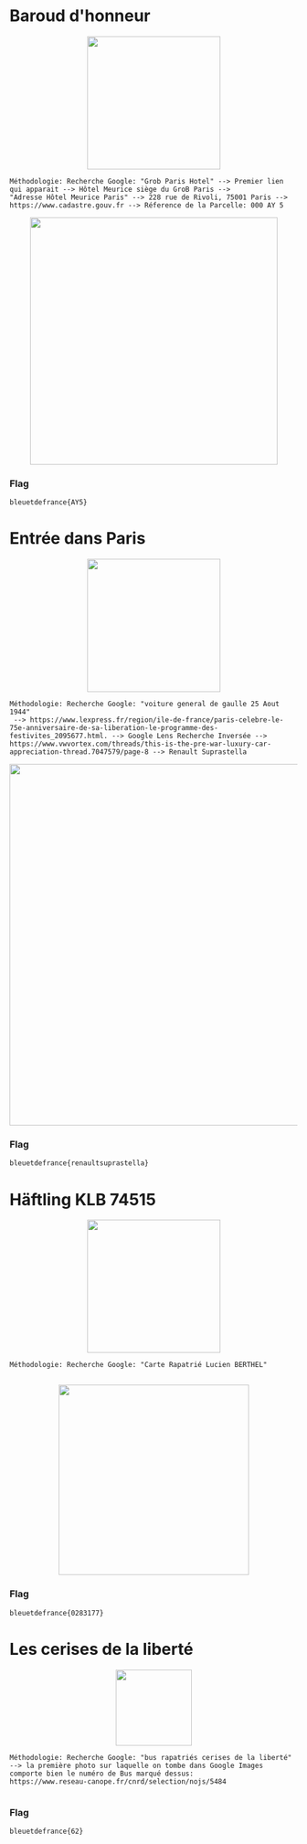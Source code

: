 # Baroud d'honneur

<p align="center"> <img width="233" src="https://user-images.githubusercontent.com/104733166/172060819-f67a7e37-b1c4-4e4e-a7cb-8dc2f2097684.png">

```
Méthodologie: Recherche Google: "Grob Paris Hotel" --> Premier lien qui apparait --> Hôtel Meurice siège du GroB Paris --> 
"Adresse Hôtel Meurice Paris" --> 228 rue de Rivoli, 75001 Paris --> https://www.cadastre.gouv.fr --> Réference de la Parcelle: 000 AY 5
```
 
<p align="center"> <img width="433" src="https://user-images.githubusercontent.com/104733166/172061246-8e730f7a-39b0-4dd7-8ef6-f1a16567d620.png">


  
### Flag
  
```
bleuetdefrance{AY5}
```
  
  


# Entrée dans Paris
<p align="center"> <img width="233" src="https://user-images.githubusercontent.com/104733166/172060184-b3762291-ced7-4e2d-a801-ccc220e01171.png">

```
Méthodologie: Recherche Google: "voiture general de gaulle 25 Aout 1944" 
 --> https://www.lexpress.fr/region/ile-de-france/paris-celebre-le-75e-anniversaire-de-sa-liberation-le-programme-des-festivites_2095677.html. --> Google Lens Recherche Inversée --> 
https://www.vwvortex.com/threads/this-is-the-pre-war-luxury-car-appreciation-thread.7047579/page-8 --> Renault Suprastella
```
  
<p align="center"> <img width="633" src="https://user-images.githubusercontent.com/104733166/172060737-be3b50f6-4fa8-4bd6-97f2-a010312e8edb.jpg">


### Flag
  
```
bleuetdefrance{renaultsuprastella}
```



# Häftling KLB 74515

<p align="center"> <img width="233" src="https://user-images.githubusercontent.com/104733166/172059862-e6280248-9427-4e8c-95fa-6887180d7460.png">

```
Méthodologie: Recherche Google: "Carte Rapatrié Lucien BERTHEL" 
  
```
  
<p align="center"> <img width="333" src="https://user-images.githubusercontent.com/104733166/172060082-f18fb496-d2bc-4e50-a485-2087aac08f34.png">


### Flag
  
```
bleuetdefrance{0283177}
```



# Les cerises de la liberté 
<p align="center"> <img width="133" src="https://user-images.githubusercontent.com/104733166/172059571-f566bd2c-d4ae-4946-b802-c30b51e690be.png">

```
Méthodologie: Recherche Google: "bus rapatriés cerises de la liberté" --> la première photo sur laquelle on tombe dans Google Images comporte bien le numéro de Bus marqué dessus:
https://www.reseau-canope.fr/cnrd/selection/nojs/5484
  
```
  

### Flag
  
```
bleuetdefrance{62}
```
  
